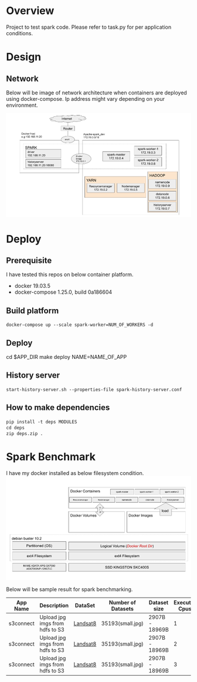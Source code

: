 
# Overview

Project to test spark code. Please refer to task.py for per application conditions.

# Design

## Network

Below will be image of network architecture when containers are deployed using docker-compose.
Ip address might vary depending on your environment.

![](imgs/network.png)

# Deploy

## Prerequisite

I have tested this repos on below container platform.

* docker 19.03.5 
* docker-compose 1.25.0, build 0a186604

## Build platform

```
docker-compose up --scale spark-worker=NUM_OF_WORKERS -d
```

## Deploy
cd $APP_DIR
make deploy NAME=NAME_OF_APP

## History server
```
start-history-server.sh --properties-file spark-history-server.conf
```

## How to make dependencies
```
pip install -t deps MODULES
cd deps
zip deps.zip .
```

# Spark Benchmark

I have my docker installed as below filesystem condition.
![](imgs/dockerroot.png)

Below will be sample result for spark benchmarking.

|App Name|Description|DataSet|Number of Datasets|Dataset size|Executor Cpus|Executore Memory|Duration|
|--------|-----------|-------|------------------|------------|-------------|----------------|--------|
|s3connect|Upload jpg imgs from hdfs to S3|[Landsat8](https://registry.opendata.aws/landsat-8/)|35193(small.jpg)|2907B - 18969B|1|1G|4.0h|
|s3connect|Upload jpg imgs from hdfs to S3|[Landsat8](https://registry.opendata.aws/landsat-8/)|35193(small.jpg)|2907B - 18969B|2|1G|2.5h|
|s3connect|Upload jpg imgs from hdfs to S3|[Landsat8](https://registry.opendata.aws/landsat-8/)|35193(small.jpg)|2907B - 18969B|3|1G|1.6h|
